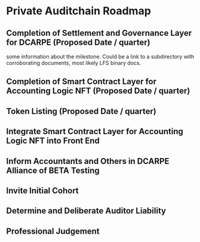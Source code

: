 # Private Auditchain Roadmap

## Completion of Settlement and Governance Layer for DCARPE (Proposed Date / quarter)

some information about the milestone.  Could be a link to a subdirectory with corroborating documents, most likely LFS binary docs.

## Completion of Smart Contract Layer for Accounting Logic NFT (Proposed Date / quarter)

## Token Listing (Proposed Date / quarter)

## Integrate Smart Contract Layer for Accounting Logic NFT into Front End

## Inform Accountants and Others in DCARPE Alliance of BETA Testing

## Invite Initial Cohort

## Determine and Deliberate Auditor Liability

## Professional Judgement 
